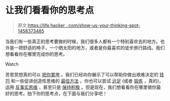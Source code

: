 # 让我们看看你的思考点

> 原文:[https://life hacker . com/show-us-your-thinking-spot-1458373485](https://lifehacker.com/show-us-your-thinking-spot-1458373485)

当我们有一些真正的思考要做的时候，我们很多人都有一个特别喜欢去的地方。也许是一把舒适的椅子，一个晒太阳的地方，或者是你最喜欢的徒步旅行路线。我们想看看你在哪里完成你的思考。

Watch

苦思冥想真的可以 [把你累垮](https://lifehacker.com/its-true-thinking-hard-really-can-wear-you-out-504454695) 。我们已经向你展示了可以帮助你做出艰难决定的 [技巧](http://lifehacker.com/four-tricks-to-help-you-make-any-difficult-decision-987762341) 和一些促进创造性思维的 [最佳方法](http://lifehacker.com/nine-of-the-best-ways-to-boost-creative-thinking-5990617) 。你也可以尝试 [远足](http://lifehacker.com/take-a-hike-to-boost-your-creativity-5969338) (或者 [锻炼](http://lifehacker.com/why-exercise-helps-you-think-straight-557945206) ，真的)，运用 [反事实思维](http://lifehacker.com/use-counterfactual-thinking-for-a-creativity-boost-565403336) ，甚至只是 [保持积极](http://lifehacker.com/how-positive-thoughts-build-skills-boost-health-and-i-600484130) 。但是现在，我们想看看你在哪里做你最好的思考。拍下你的思考点，在下面与我们分享吧！